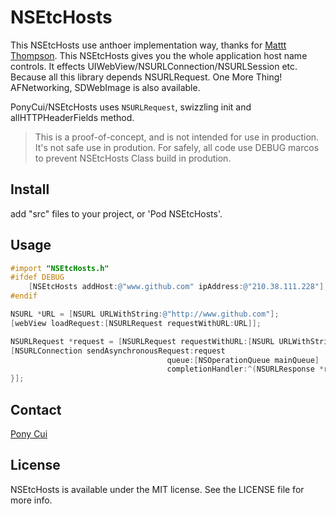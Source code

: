# NSEtcHosts

This NSEtcHosts use anthoer implementation way, thanks for [Mattt Thompson](http://github.com/mattt).
This NSEtcHosts gives you the whole application host name controls. It effects UIWebView/NSURLConnection/NSURLSession etc. Because all this library depends NSURLRequest.
One More Thing! AFNetworking, SDWebImage is also available.

PonyCui/NSEtcHosts uses `NSURLRequest`, swizzling init and allHTTPHeaderFields method.

> This is a proof-of-concept, and is not intended for use in production. It's not safe use in prodution. For safely, all code use DEBUG marcos to prevent NSEtcHosts Class build in prodution.

## Install

add "src" files to your project, or 'Pod NSEtcHosts'.

## Usage

```objective-c
#import "NSEtcHosts.h"
#ifdef DEBUG
    [NSEtcHosts addHost:@"www.github.com" ipAddress:@"210.38.111.228"];
#endif
```

```objective-c
NSURL *URL = [NSURL URLWithString:@"http://www.github.com"];
[webView loadRequest:[NSURLRequest requestWithURL:URL]];
```

```objective-c
NSURLRequest *request = [NSURLRequest requestWithURL:[NSURL URLWithString:@"http://www.github.com"]];
[NSURLConnection sendAsynchronousRequest:request 
                                   queue:[NSOperationQueue mainQueue] 
                                   completionHandler:^(NSURLResponse *response, NSData *data, NSError *connectionError) {
}];
```

## Contact

[Pony Cui](http://github.com/ponycui)

## License

NSEtcHosts is available under the MIT license. See the LICENSE file for more info.
